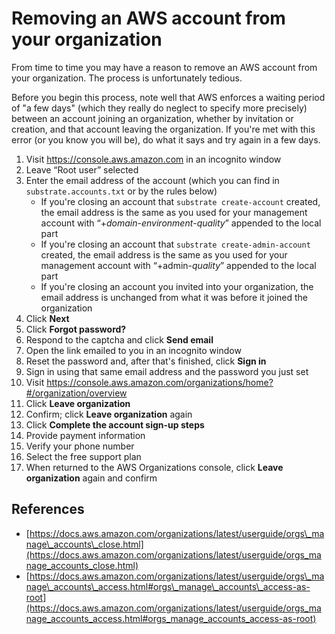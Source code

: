 # Removing an AWS account from your organization

From time to time you may have a reason to remove an AWS account from your organization. The process is unfortunately tedious.

Before you begin this process, note well that AWS enforces a waiting period of "a few days" (which they really do neglect to specify more precisely) between an account joining an organization, whether by invitation or creation, and that account leaving the organization. If you're met with this error (or you know you will be), do what it says and try again in a few days.

1. Visit <https://console.aws.amazon.com> in an incognito window
2. Leave &ldquo;Root user&rdquo; selected
3. Enter the email address of the account (which you can find in `substrate.accounts.txt` or by the rules below)
    - If you're closing an account that `substrate create-account` created, the email address is the same as you used for your management account with &ldquo;+_domain_-_environment_-_quality_&rdquo; appended to the local part
    - If you're closing an account that `substrate create-admin-account` created, the email address is the same as you used for your management account with &ldquo;+admin-_quality_&rdquo; appended to the local part
    - If you're closing an account you invited into your organization, the email address is unchanged from what it was before it joined the organization
4. Click **Next**
5. Click **Forgot password?**
6. Respond to the captcha and click **Send email**
7. Open the link emailed to you in an incognito window
8. Reset the password and, after that's finished, click **Sign in**
9. Sign in using that same email address and the password you just set
10. Visit <https://console.aws.amazon.com/organizations/home?#/organization/overview>
11. Click **Leave organization**
12. Confirm; click **Leave organization** again
13. Click **Complete the account sign-up steps**
14. Provide payment information
15. Verify your phone number
16. Select the free support plan
17. When returned to the AWS Organizations console, click **Leave organization** again and confirm

## References

- [https://docs.aws.amazon.com/organizations/latest/userguide/orgs\_manage\_accounts\_close.html](https://docs.aws.amazon.com/organizations/latest/userguide/orgs_manage_accounts_close.html)
- [https://docs.aws.amazon.com/organizations/latest/userguide/orgs\_manage\_accounts\_access.html#orgs\_manage\_accounts\_access-as-root](https://docs.aws.amazon.com/organizations/latest/userguide/orgs_manage_accounts_access.html#orgs_manage_accounts_access-as-root)
